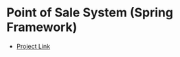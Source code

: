 # Point of Sale System (Spring Framework)

* [Project Link](https://sadeepamedhan.github.io/JavaSpring-POS/)
